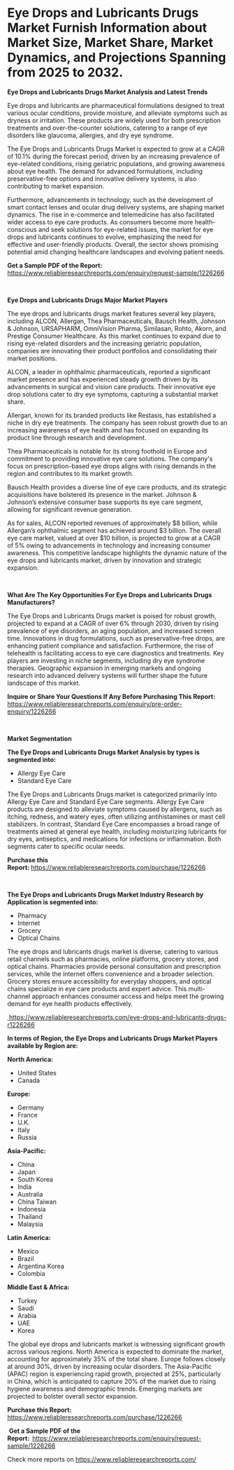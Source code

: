 <p><h1>Eye Drops and Lubricants Drugs Market Furnish Information about Market Size, Market Share, Market Dynamics, and Projections Spanning from 2025 to 2032.</h1></p><p><strong>Eye Drops and Lubricants Drugs Market Analysis and Latest Trends</strong></p>
<p><p>Eye drops and lubricants are pharmaceutical formulations designed to treat various ocular conditions, provide moisture, and alleviate symptoms such as dryness or irritation. These products are widely used for both prescription treatments and over-the-counter solutions, catering to a range of eye disorders like glaucoma, allergies, and dry eye syndrome.</p><p>The Eye Drops and Lubricants Drugs Market is expected to grow at a CAGR of 10.1% during the forecast period, driven by an increasing prevalence of eye-related conditions, rising geriatric populations, and growing awareness about eye health. The demand for advanced formulations, including preservative-free options and innovative delivery systems, is also contributing to market expansion. </p><p>Furthermore, advancements in technology, such as the development of smart contact lenses and ocular drug delivery systems, are shaping market dynamics. The rise in e-commerce and telemedicine has also facilitated wider access to eye care products. As consumers become more health-conscious and seek solutions for eye-related issues, the market for eye drops and lubricants continues to evolve, emphasizing the need for effective and user-friendly products. Overall, the sector shows promising potential amid changing healthcare landscapes and evolving patient needs.</p></p>
<p><strong>Get a Sample PDF of the Report:&nbsp;</strong> <a href="https://www.reliableresearchreports.com/enquiry/request-sample/1226266?utm_campaign=2186&utm_medium=2&utm_source=Github&utm_content=ia&utm_term=09032025&utm_id=eye-drops-and-lubricants-drugs">https://www.reliableresearchreports.com/enquiry/request-sample/1226266</a></p>
<p>&nbsp;</p>
<p><strong>Eye Drops and Lubricants Drugs Major Market Players</strong></p>
<p><p>The eye drops and lubricants drugs market features several key players, including ALCON, Allergan, Thea Pharmaceuticals, Bausch Health, Johnson & Johnson, URSAPHARM, OmniVision Pharma, Similasan, Rohto, Akorn, and Prestige Consumer Healthcare. As this market continues to expand due to rising eye-related disorders and the increasing geriatric population, companies are innovating their product portfolios and consolidating their market positions.</p><p>ALCON, a leader in ophthalmic pharmaceuticals, reported a significant market presence and has experienced steady growth driven by its advancements in surgical and vision care products. Their innovative eye drop solutions cater to dry eye symptoms, capturing a substantial market share.</p><p>Allergan, known for its branded products like Restasis, has established a niche in dry eye treatments. The company has seen robust growth due to an increasing awareness of eye health and has focused on expanding its product line through research and development.</p><p>Thea Pharmaceuticals is notable for its strong foothold in Europe and commitment to providing innovative eye care solutions. The company's focus on prescription-based eye drops aligns with rising demands in the region and contributes to its market growth.</p><p>Bausch Health provides a diverse line of eye care products, and its strategic acquisitions have bolstered its presence in the market. Johnson & Johnson’s extensive consumer base supports its eye care segment, allowing for significant revenue generation.</p><p>As for sales, ALCON reported revenues of approximately $8 billion, while Allergan’s ophthalmic segment has achieved around $3 billion. The overall eye care market, valued at over $10 billion, is projected to grow at a CAGR of 5% owing to advancements in technology and increasing consumer awareness. This competitive landscape highlights the dynamic nature of the eye drops and lubricants market, driven by innovation and strategic expansion.</p></p>
<p>&nbsp;</p>
<p><strong>What Are The Key Opportunities For Eye Drops and Lubricants Drugs Manufacturers?</strong></p>
<p><p>The Eye Drops and Lubricants Drugs market is poised for robust growth, projected to expand at a CAGR of over 6% through 2030, driven by rising prevalence of eye disorders, an aging population, and increased screen time. Innovations in drug formulations, such as preservative-free drops, are enhancing patient compliance and satisfaction. Furthermore, the rise of telehealth is facilitating access to eye care diagnostics and treatments. Key players are investing in niche segments, including dry eye syndrome therapies. Geographic expansion in emerging markets and ongoing research into advanced delivery systems will further shape the future landscape of this market.</p></p>
<p><strong>Inquire or Share Your Questions If Any Before Purchasing This Report:</strong> <a href="https://www.reliableresearchreports.com/enquiry/pre-order-enquiry/1226266?utm_campaign=2186&utm_medium=2&utm_source=Github&utm_content=ia&utm_term=09032025&utm_id=eye-drops-and-lubricants-drugs">https://www.reliableresearchreports.com/enquiry/pre-order-enquiry/1226266</a></p>
<p>&nbsp;</p>
<p><strong>Market Segmentation</strong></p>
<p><strong>The Eye Drops and Lubricants Drugs Market Analysis by types is segmented into:</strong></p>
<p><ul><li>Allergy Eye Care</li><li>Standard Eye Care</li></ul></p>
<p><p>The Eye Drops and Lubricants Drugs market is categorized primarily into Allergy Eye Care and Standard Eye Care segments. Allergy Eye Care products are designed to alleviate symptoms caused by allergens, such as itching, redness, and watery eyes, often utilizing antihistamines or mast cell stabilizers. In contrast, Standard Eye Care encompasses a broad range of treatments aimed at general eye health, including moisturizing lubricants for dry eyes, antiseptics, and medications for infections or inflammation. Both segments cater to specific ocular needs.</p></p>
<p><strong>Purchase this Report:&nbsp;</strong><a href="https://www.reliableresearchreports.com/purchase/1226266?utm_campaign=2186&utm_medium=2&utm_source=Github&utm_content=ia&utm_term=09032025&utm_id=eye-drops-and-lubricants-drugs">https://www.reliableresearchreports.com/purchase/1226266</a></p>
<p>&nbsp;</p>
<p><strong>The Eye Drops and Lubricants Drugs Market Industry Research by Application is segmented into:</strong></p>
<p><ul><li>Pharmacy</li><li>Internet</li><li>Grocery</li><li>Optical Chains</li></ul></p>
<p><p>The eye drops and lubricants drugs market is diverse, catering to various retail channels such as pharmacies, online platforms, grocery stores, and optical chains. Pharmacies provide personal consultation and prescription services, while the internet offers convenience and a broader selection. Grocery stores ensure accessibility for everyday shoppers, and optical chains specialize in eye care products and expert advice. This multi-channel approach enhances consumer access and helps meet the growing demand for eye health products effectively.</p></p>
<p><a href="https://www.reliableresearchreports.com/eye-drops-and-lubricants-drugs-r1226266?utm_campaign=2186&utm_medium=2&utm_source=Github&utm_content=ia&utm_term=09032025&utm_id=eye-drops-and-lubricants-drugs">&nbsp;https://www.reliableresearchreports.com/eye-drops-and-lubricants-drugs-r1226266</a></p>
<p><strong>In terms of Region, the Eye Drops and Lubricants Drugs Market Players available by Region are:</strong></p>
<p>
    <p> <strong> North America: </strong>
        <ul>
            <li>United States</li>
            <li>Canada</li>
        </ul>
        </p> 
    <p> <strong> Europe: </strong>
        <ul>
            <li>Germany</li>
            <li>France</li>
            <li>U.K.</li>
            <li>Italy</li>
            <li>Russia</li>
        </ul>
        </p> 
    <p> <strong> Asia-Pacific: </strong>
        <ul>
            <li>China</li>
            <li>Japan</li>
            <li>South Korea</li>
            <li>India</li>
            <li>Australia</li>
            <li>China Taiwan</li>
            <li>Indonesia</li>
            <li>Thailand</li>
            <li>Malaysia</li>
        </ul>
        </p> 
    <p> <strong> Latin America: </strong>
        <ul>
            <li>Mexico</li>
            <li>Brazil</li>
            <li>Argentina Korea</li>
            <li>Colombia</li>
        </ul>
        </p> 
    <p> <strong> Middle East & Africa: </strong>
        <ul>
            <li>Turkey</li>
            <li>Saudi</li>
            <li>Arabia</li>
            <li>UAE</li>
            <li>Korea</li>
        </ul>
    </p>
    </p>
<p><p>The global eye drops and lubricants market is witnessing significant growth across various regions. North America is expected to dominate the market, accounting for approximately 35% of the total share. Europe follows closely at around 30%, driven by increasing ocular disorders. The Asia-Pacific (APAC) region is experiencing rapid growth, projected at 25%, particularly in China, which is anticipated to capture 20% of the market due to rising hygiene awareness and demographic trends. Emerging markets are projected to bolster overall sector expansion.</p></p>
<p><strong>Purchase this Report: </strong><a href="https://www.reliableresearchreports.com/purchase/1226266?utm_campaign=2186&utm_medium=2&utm_source=Github&utm_content=ia&utm_term=09032025&utm_id=eye-drops-and-lubricants-drugs">https://www.reliableresearchreports.com/purchase/1226266</a></p>
<p>&nbsp;<strong>Get a Sample PDF of the Report:&nbsp;&nbsp;</strong><a href="https://www.reliableresearchreports.com/enquiry/request-sample/1226266?utm_campaign=2186&utm_medium=2&utm_source=Github&utm_content=ia&utm_term=09032025&utm_id=eye-drops-and-lubricants-drugs">https://www.reliableresearchreports.com/enquiry/request-sample/1226266</a></p>
<p><strong></strong></p>
<p>Check more reports on <a href="https://www.reliableresearchreports.com/?utm_campaign=2186&utm_medium=2&utm_source=Github&utm_content=ia&utm_term=09032025&utm_id=eye-drops-and-lubricants-drugs">https://www.reliableresearchreports.com/</a></p>